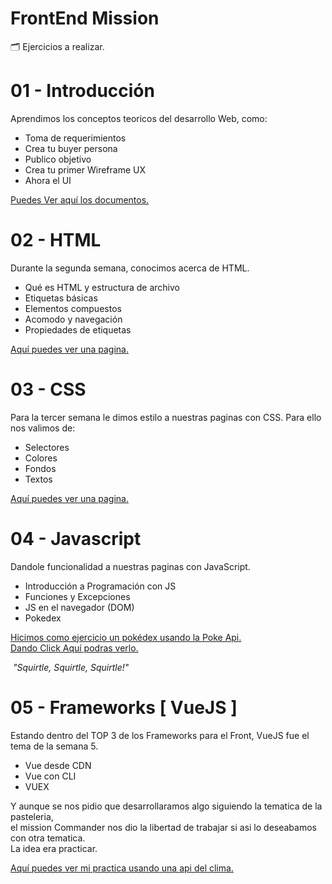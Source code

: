 # FrontEnd Mission
🗂️ Ejercicios a realizar.

<H1> 01 - Introducción  </H1> 
<p> Aprendimos los conceptos teoricos del desarrollo Web, como: </p>

- Toma de requerimientos
- Crea tu buyer persona
- Publico objetivo
- Crea tu primer Wireframe UX
- Ahora el UI

[Puedes Ver aquí los documentos.](https://github.com/FranciscoNunezH/FrontEnd_Mission/tree/master/01%20-%20Intro)

<H1> 02 - HTML  </H1> 
<p> Durante la segunda semana, conocimos acerca de HTML. </p>

- Qué es HTML y estructura de archivo
- Etiquetas básicas
- Elementos compuestos
- Acomodo y navegación
- Propiedades de etiquetas

[Aquí puedes ver una pagina.](https://github.com/FranciscoNunezH/FrontEnd_Mission/tree/master/02%20-%20HTML)

<H1> 03 - CSS  </H1> 
<p> Para la tercer semana le dimos estilo a nuestras paginas con CSS. Para ello nos valimos de: </p>

- Selectores
- Colores
- Fondos
- Textos

[Aquí puedes ver una pagina.](https://github.com/FranciscoNunezH/FrontEnd_Mission/tree/master/03%20-%20CSS)


<H1> 04 - Javascript  </H1> 
<p> Dandole funcionalidad a nuestras paginas con JavaScript. </p>

- Introducción a Programación con JS
- Funciones y Excepciones
- JS en el navegador (DOM)
- Pokedex

[ Hicimos como ejercicio un pokédex usando la Poke Api. <br>
Dando Click Aquí podras verlo.](https://tiny-valkyrie-66bff5.netlify.app)

<img src="https://64.media.tumblr.com/c7beb8c411a9447f326c54b531b1067a/tumblr_mhd98a5fT51s2ugo7o9_250.gif" alt>   
<em>"Squirtle, Squirtle, Squirtle!"</em>

<H1> 05 - Frameworks [ VueJS ]  </H1> 
<p> Estando dentro del TOP 3 de los Frameworks para el Front, VueJS fue el tema de la semana 5.</p>

- Vue desde CDN
- Vue con CLI
- VUEX

Y aunque se nos pidio que desarrollaramos algo siguiendo la tematica de la pasteleria, <br>
el mission Commander nos dio la libertad de trabajar si asi lo deseabamos con otra tematica. <br>
La idea era practicar.


[Aquí puedes ver mi practica usando una api del clima.](https://splendorous-dolphin-75b0db.netlify.app/)



